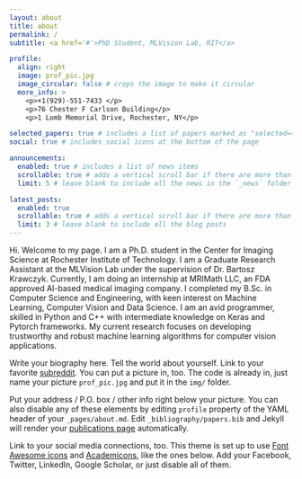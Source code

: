 ```yaml
---
layout: about
title: about
permalink: /
subtitle: <a href='#'>PhD Student, MLVision Lab, RIT</a>

profile:
  align: right
  image: prof_pic.jpg
  image_circular: false # crops the image to make it circular
  more_info: >
    <p>+1(929)-551-7433 </p>
    <p>76 Chester F Carlson Building</p>
    <p>1 Lomb Memorial Drive, Rochester, NY</p>

selected_papers: true # includes a list of papers marked as "selected={true}"
social: true # includes social icons at the bottom of the page

announcements:
  enabled: true # includes a list of news items
  scrollable: true # adds a vertical scroll bar if there are more than 3 news items
  limit: 5 # leave blank to include all the news in the `_news` folder

latest_posts:
  enabled: true
  scrollable: true # adds a vertical scroll bar if there are more than 3 new posts items
  limit: 3 # leave blank to include all the blog posts
---
```


Hi. Welcome to my page. I am a Ph.D. student in the Center for Imaging Science at Rochester Institute of Technology. I am a Graduate Research Assistant at the MLVision Lab under the supervision of Dr. Bartosz Krawczyk. Currently, I am doing an internship at MRIMath LLC, an FDA approved AI-based medical imaging company. I completed my B.Sc. in Computer Science and Engineering, with keen interest on Machine Learning, Computer Vision and Data Science. I am an avid programmer, skilled in Python and C++ with intermediate knowledge on Keras and Pytorch frameworks. My current research focuses on developing trustworthy and robust machine learning algorithms for computer vision applications.

Write your biography here. Tell the world about yourself. Link to your favorite [subreddit](http://reddit.com). You can put a picture in, too. The code is already in, just name your picture `prof_pic.jpg` and put it in the `img/` folder.

Put your address / P.O. box / other info right below your picture. You can also disable any of these elements by editing `profile` property of the YAML header of your `_pages/about.md`. Edit `_bibliography/papers.bib` and Jekyll will render your [publications page](/al-folio/publications/) automatically.

Link to your social media connections, too. This theme is set up to use [Font Awesome icons](https://fontawesome.com/) and [Academicons](https://jpswalsh.github.io/academicons/), like the ones below. Add your Facebook, Twitter, LinkedIn, Google Scholar, or just disable all of them.
